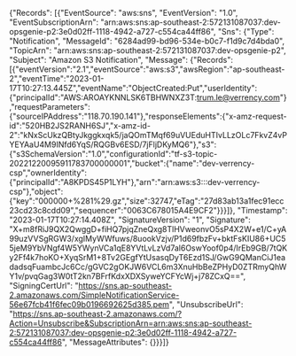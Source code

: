 {"Records": [{"EventSource": "aws:sns", "EventVersion": "1.0", "EventSubscriptionArn": "arn:aws:sns:ap-southeast-2:572131087037:dev-opsgenie-p2:3e0d02ff-1118-4942-a727-c554ca44ff86", "Sns": {"Type": "Notification", "MessageId": "6284ad99-bd96-534e-b0c7-f1d9c7d4bda0", "TopicArn": "arn:aws:sns:ap-southeast-2:572131087037:dev-opsgenie-p2", "Subject": "Amazon S3 Notification", "Message": {"Records":[{"eventVersion":"2.1","eventSource":"aws:s3","awsRegion":"ap-southeast-2","eventTime":"2023-01-17T10:27:13.445Z","eventName":"ObjectCreated:Put","userIdentity":{"principalId":"AWS:AROAYKNNLSK6TBHWNXZ3T:trum.le@verrency.com"},"requestParameters":{"sourceIPAddress":"118.70.190.141"},"responseElements":{"x-amz-request-id":"520HB2JS2RANH6SJ","x-amz-id-2":"kNxScUkzQBtyJkggkxqk5/jaQOmTMqf69uVUEduHTIvLLzOLc7FkvZ4vPYEYAaU4M9INfd6YqS/RQGBv6ESD/7jFljDKyMQ6"},"s3":{"s3SchemaVersion":"1.0","configurationId":"tf-s3-topic-20221220095911783700000001","bucket":{"name":"dev-verrency-csp","ownerIdentity":{"principalId":"A8KPDS45P1LYH"},"arn":"arn:aws:s3:::dev-verrency-csp"},"object":{"key":"000000+%281%29.gz","size":32747,"eTag":"27d83ab13a1fec91ecc23cd23c8cdd09","sequencer":"0063C678015A4E9CF2"}}}]}, "Timestamp": "2023-01-17T10:27:14.408Z", "SignatureVersion": "1", "Signature": "X+m8fRiJ9QX2QwggD+fiHQ7pjqZneQxg8TlHVweonvO5sP4X2W+e1/C+yA99uzVVSgRGW3/xgIMyWWfuws/8uookVzjv/P1d69fbzFv+bktFsKIU86+UC55jeM9YbVNgf4W5YWynVCa1qE8YVtLvLzVd7al6OswYoof0p4/IrEb9GB/7tQKy2Ff4k7hoKO+XyqSrM1+8Tv2GEgfYtUsasqDyT6Ezd1SJ/GwG9QManCiJ1eadadsqFuambcJc6Cc/gGVC2gOKJW6VCL6m3XnuHbBeZPHyD0ZTRmyQhWY1v/pvqGag3W0tT2kn7BFrfKdxXDXSyweYCFYcWj+j78ZCxQ==", "SigningCertUrl": "https://sns.ap-southeast-2.amazonaws.com/SimpleNotificationService-56e67fcb41f6fec09b0196692625d385.pem", "UnsubscribeUrl": "https://sns.ap-southeast-2.amazonaws.com/?Action=Unsubscribe&SubscriptionArn=arn:aws:sns:ap-southeast-2:572131087037:dev-opsgenie-p2:3e0d02ff-1118-4942-a727-c554ca44ff86", "MessageAttributes": {}}}]}